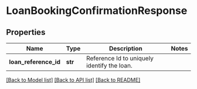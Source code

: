# LoanBookingConfirmationResponse

## Properties
Name | Type | Description | Notes
------------ | ------------- | ------------- | -------------
**loan_reference_id** | **str** | Reference Id to uniquely identify the loan. | 

[[Back to Model list]](../README.md#documentation-for-models) [[Back to API list]](../README.md#documentation-for-api-endpoints) [[Back to README]](../README.md)

